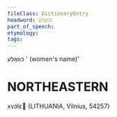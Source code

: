 ```yaml
---
fileClass: DictionaryEntry
headword: כוואָלע
part_of_speech: 
etymology: 
tags: 
---
```

כוואָלע
' (women's name)'

NORTHEASTERN
==============

xvɔ́lɛ {LITHUANIA, Vilnius, 54257}